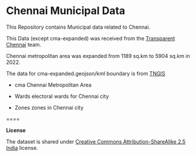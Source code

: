 Chennai Municipal Data
====

This Repository contains Municipal data related to Chennai.

This Data (except cma-expanded) was received from the [Transparent Chennai](http://www.transparentchennai.com/) team.

Chennai metropolitan area was expanded from 1189 sq.km to 5904 sq.km in 2022.

The data for cma-expanded.geojson/kml  boundary is from [TNGIS](https://tngis.tnega.org/)

* cma
Chennai Metropolitan Area 

* Wards
electoral wards for Chennai city

* Zones
zones in Chennai city

====

**License**

The dataset is shared under [Creative Commons Attribution-ShareAlike 2.5 India](http://creativecommons.org/licenses/by-sa/2.5/in/) license.
